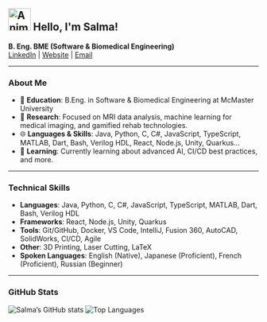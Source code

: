 ## <img src="https://media4.giphy.com/media/v1.Y2lkPTc5MGI3NjExeGQxancxYzk0OGlsM2thcXQ4eXBrYTc1cHZmdnV4NzRzb2w3dTJocCZlcD12MV9pbnRlcm5hbF9naWZfYnlfaWQmY3Q9cw/CFnZZOC74b3AQtrjHd/giphy.gif" alt="Anime Waving" width="45" /> Hello, I'm Salma! 

**B. Eng. BME (Software & Biomedical Engineering)**  
[LinkedIn](https://linkedin.com/in/salma-baig) | [Website](https://salmabaig.com) | [Email](mailto:baigs19@mcmaster.ca)

---

### About Me
- 🏫 **Education**: B.Eng. in Software & Biomedical Engineering at McMaster University  
- 🔬 **Research**: Focused on MRI data analysis, machine learning for medical imaging, and gamified rehab technologies.  
- 🌐 **Languages & Skills**: Java, Python, C, C#, JavaScript, TypeScript, MATLAB, Dart, Bash, Verilog HDL, React, Node.js, Unity, Quarkus...  
- 🌱 **Learning**: Currently learning about advanced AI, CI/CD best practices, and more.

---
### Technical Skills
- **Languages**: Java, Python, C, C#, JavaScript, TypeScript, MATLAB, Dart, Bash, Verilog HDL  
- **Frameworks**: React, Node.js, Unity, Quarkus  
- **Tools**: Git/GitHub, Docker, VS Code, IntelliJ, Fusion 360, AutoCAD, SolidWorks, CI/CD, Agile  
- **Other**: 3D Printing, Laser Cutting, LaTeX  
- **Spoken Languages**: English (Native), Japanese (Proficient), French (Proficient), Russian (Beginner)

---

### GitHub Stats

![Salma’s GitHub stats](https://github-readme-stats.vercel.app/api?username=hydrowoxy&show_icons=true&theme=radical)
![Top Languages](https://github-readme-stats.vercel.app/api/top-langs/?username=hydrowoxy&layout=compact&theme=radical)
